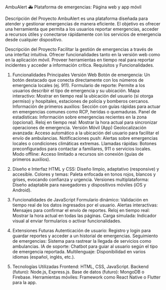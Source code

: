 AmbuAlert 🚑
Plataforma de emergencias: Página web y app móvil

Descripción del Proyecto
AmbuAlert es una plataforma diseñada para atender y gestionar emergencias de manera eficiente. El objetivo es ofrecer una herramienta que permita a los usuarios reportar emergencias, acceder a recursos útiles y conectarse rápidamente con los servicios de emergencia desde cualquier dispositivo.

Descripción del Proyecto
Facilitar la gestión de emergencias a través de una interfaz intuitiva.
Ofrecer funcionalidades tanto en la versión web como en la aplicación móvil.
Proveer herramientas en tiempo real para reportar incidentes y acceder a información crítica.
Requisitos y Funcionalidades.

1. Funcionalidades Principales
Versión Web
Botón de emergencia: Un botón destacado que conecta directamente con los números de emergencia locales (ej. 911).
Formulario de reporte: Permite a los usuarios describir el tipo de emergencia y su ubicación.
Mapa interactivo: Mostrar en tiempo real la ubicación del usuario (si otorga permiso) y hospitales, estaciones de policía y bomberos cercanos.
Información de primeros auxilios: Sección con guías rápidas para actuar en emergencias comunes como RCP, heridas o quemaduras.
Panel de estadísticas: Información sobre emergencias recientes en la zona (opcional).
Reloj en tiempo real: Mostrar la hora actual para sincronizar operaciones de emergencia.
Versión Móvil (App)
Geolocalización avanzada: Acceso automático a la ubicación del usuario para facilitar el envío de ambulancias.
Notificaciones push: Alertas sobre emergencias locales o condiciones climáticas extremas.
Llamadas rápidas: Botones preconfigurados para contactar a familiares, 911 o servicios locales.
Modo offline: Acceso limitado a recursos sin conexión (guías de primeros auxilios).

2. Diseño e Interfaz
HTML y CSS: Diseño limpio, adaptativo (responsive) y accesible.
Colores y temas: Paleta enfocada en tonos rojos, blancos y grises, evocando confianza y urgencia.
Versiones multiplataforma: Diseño adaptable para navegadores y dispositivos móviles (iOS y Android).

3. Funcionalidades de JavaScript
Formulario dinámico: Validación en tiempo real de los datos ingresados por el usuario.
Alertas interactivas: Mensajes para confirmar el envío de reportes.
Reloj en tiempo real: Mostrar la hora actual en todas las páginas.
Carga simulada: Indicador visual al enviar formularios o activar funcionalidades.

4. Extensiones Futuras
Autenticación de usuario: Registro y login para guardar reportes y acceder a un historial de emergencias.
Seguimiento de emergencias: Sistema para rastrear la llegada de servicios como ambulancias.
IA de soporte: Chatbot para guiar al usuario según el tipo de emergencia reportada.
Multilenguaje: Disponibilidad en varios idiomas (español, inglés, etc.).

5. Tecnologías Utilizadas
Frontend: HTML, CSS, JavaScript.
Backend (futuro): Node.js, Express.js.
Base de datos (futuro): MongoDB o Firebase.
Herramientas móviles: Framework como React Native o Flutter para la app.

